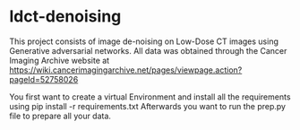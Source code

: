 # ldct-denoising
This project consists of image de-noising on Low-Dose CT images using Generative adversarial networks.
All data was obtained through the Cancer Imaging Archive website at https://wiki.cancerimagingarchive.net/pages/viewpage.action?pageId=52758026

You first want to create a virtual Environment and install all the requirements using pip install -r requirements.txt
Afterwards you want to run the prep.py file to prepare all your data.

